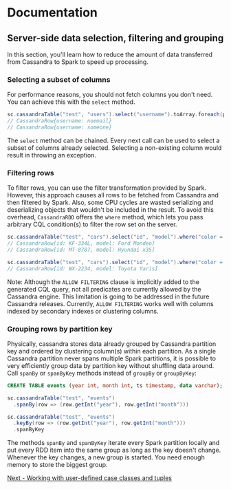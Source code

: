 # Documentation
## Server-side data selection, filtering and grouping

In this section, you'll learn how to reduce the amount of data transferred from Cassandra to Spark
to speed up processing.

### Selecting a subset of columns

For performance reasons, you should not fetch columns you don't need. You can achieve this with the `select` method.

```scala
sc.cassandraTable("test", "users").select("username").toArray.foreach(println)
// CassandraRow{username: noemail} 
// CassandraRow{username: someone}
```

The `select` method can be chained. Every next call can be used to select a subset of columns already selected.
Selecting a non-existing column would result in throwing an exception.

### Filtering rows

To filter rows, you can use the filter transformation provided by Spark. 
However, this approach causes all rows to be fetched from Cassandra and then filtered by Spark. 
Also, some CPU cycles are wasted serializing and deserializing objects that wouldn't be 
included in the result. To avoid this overhead, `CassandraRDD` offers the `where` method, which lets you pass 
arbitrary CQL condition(s) to filter the row set on the server.

```scala
sc.cassandraTable("test", "cars").select("id", "model").where("color = ?", "black").toArray.foreach(println)
// CassandraRow[id: KF-334L, model: Ford Mondeo]
// CassandraRow[id: MT-8787, model: Hyundai x35]

sc.cassandraTable("test", "cars").select("id", "model").where("color = ?", "silver").toArray.foreach(println)
// CassandraRow[id: WX-2234, model: Toyota Yaris]
```

Note: Although the `ALLOW FILTERING` clause is implicitly added to the generated CQL query, not all predicates 
are currently allowed by the Cassandra engine. This limitation is going to be addressed in the future 
Cassandra releases. Currently, `ALLOW FILTERING` works well 
with columns indexed by secondary indexes or clustering columns.  

### Grouping rows by partition key

Physically, cassandra stores data already grouped by Cassandra partition key and ordered by clustering
column(s) within each partition. As a single Cassandra partition never spans multiple Spark partitions,
it is possible to very efficiently group data by partition key without shuffling data around.
Call `spanBy` or `spanByKey` methods instead of `groupBy` or `groupByKey`:

```sql
CREATE TABLE events (year int, month int, ts timestamp, data varchar);
```

```scala
sc.cassandraTable("test", "events")
  .spanBy(row => (row.getInt("year"), row.getInt("month")))

sc.cassandraTable("test", "events")
  .keyBy(row => (row.getInt("year"), row.getInt("month")))
  .spanByKey
```

The methods `spanBy` and `spanByKey` iterate every Spark partition locally
and put every RDD item into the same group as long as the key doesn't change.
Whenever the key changes, a new group is started. You need enough memory
to store the biggest group.

[Next - Working with user-defined case classes and tuples](4_mapper.md)